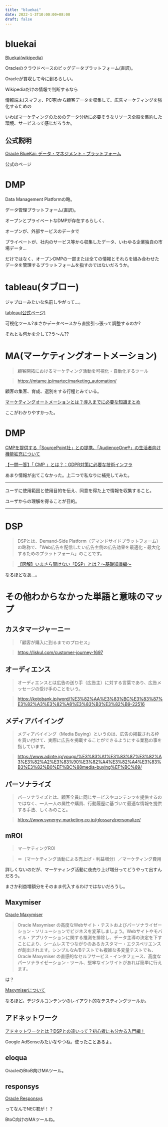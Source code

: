 ```yaml
---
title: "bluekai"
date: 2022-1-3T10:00:00+08:00
draft: false
---
```

# bluekai



[Bluekai(wikipedia)](https://en.wikipedia.org/wiki/BlueKai)



Oracleのクラウドベースのビッグデータプラットフォーム(直訳)。



Oracleが買収して今に到るらしい。



Wikipediaだけの情報で判断するなら



情報端末(スマフォ、PC等)から顧客データを収集して、広告マーケティングを強化するための



いわばマーケティングのためのデータ分析に必要そうなリソース全般を集約した環境、サービスって感じだろうか。



## 公式説明



[Oracle BlueKai: データ・マネジメント・プラットフォーム](https://www.oracle.com/jp/marketingcloud/products/data-management-platform/)



公式のページ



# DMP



Data Management Platformの略。



データ管理プラットフォーム(直訳)。



オープンとプライベートなDMPが存在するらしく、



オープンが、外部サービスのデータで



プライベートが、社内のサービス等から収集したデータ、いわゆる企業独自の市場データ...



だけではなく、オープンDMPの一部または全ての情報とそれらを組み合わせたデータを管理するプラットフォームを指すのではないだろうか。



# tableau(タブロー)



ジャブローみたいな名前しやがって...。



[tableau(公式ページ)](https://www.tableau.com/ja-jp/products)



可視化ツール?まさかデータベースから直接引っ張って調整するのか?



それとも何かを介して?う〜ん??



# MA(マーケティングオートメーション)



>顧客開拓におけるマーケティング活動を可視化・自動化するツール

>https://mtame.jp/martec/marketing_automation/



顧客の集客、育成、選別をする行程とみている。



[マーケティングオートメーションとは？導入までに必要な知識まとめ](https://mtame.jp/martec/marketing_automation/)



ここがわかりやすかった。



# DMP



[CMPを提供する「SourcePoint社」との提携、「AudienceOne®」の生活者向け機能拡充について](https://solutions.dac.co.jp/blog/initiatives-to-improve-transparency)



[【一問一答】「 CMP 」とは？：GDPR対策に必要な技術インフラ](https://digiday.jp/publishers/gdpr-curious-wtf-cmp/)



あまり情報が出てこなかった。上二つで私なりに補完してみた。



---



ユーザに使用範囲と使用目的を伝え、同意を得た上で情報を収集すること。



ユーザからの理解を得ることが目的。



---



# DSP



>DSPとは、Demand-Side Platform（デマンドサイドプラットフォーム）の略称で、「Web広告を配信したい広告主側の広告効果を最適化・最大化するためのプラットフォーム」のことです。

>[【図解】いまさら聞けない「DSP」とは？～基礎知識編～](https://www.innovation.co.jp/urumo/dsp/)



なるほどなあ...。



# その他わからなかった単語と意味のマップ



## カスタマージャーニー



>「顧客が購入に到るまでのプロセス」

>https://liskul.com/customer-journey-1697



## オーディエンス



>オーディエンスとは広告の送り手（広告主）に対する言葉であり、広告メッセージの受け手のことをいう。

>https://kotobank.jp/word/%E3%82%AA%E3%83%BC%E3%83%87%E3%82%A3%E3%82%A8%E3%83%B3%E3%82%B9-22516



## メディアバイイング



>メディアバイイング（Media Buying）というのは、広告の掲載される枠を買い付けて、実際に広告を掲載することができるようにする業務の事を指しています。

>https://www.adinte.jp/yougo/%E3%83%A1%E3%83%87%E3%82%A3%E3%82%A2%E3%83%90%E3%82%A4%E3%82%A4%E3%83%B3%E3%82%B0%EF%BC%88media-buying%EF%BC%89/



## パーソナライズ



>パーソナライズとは、顧客全員に同じサービスやコンテンツを提供するのではなく、一人一人の属性や購買、行動履歴に基づいて最適な情報を提供する手法、しくみのこと。

>https://www.synergy-marketing.co.jp/glossary/personalize/



## mROI



>マーケティングROI

>＝（マーケティング活動による売上げ・利益増分）／マーケティング費用



詳しくないのだが、マーケティング活動に夜売り上げ増分ってどうやって出すんだろう。



まさか利益増額分をそのまま代入するわけではないだろうし。



## Maxymiser



[Oracle Maxymiser](https://www.oracle.com/jp/marketingcloud/products/testing-and-optimization/)



>Oracle Maxymiser の高度なWebサイト・テストおよびパーソナライゼーション・ソリューションでビジネスを変革しましょう。Webサイトやモバイル・アプリケーションに関する推測を排除し、データ主導の決定を下すことにより、シームレスでつながりのあるカスタマー・エクスペリエンスが創出されます。シンプルなA/Bテストでも複雑な多変量テストでも、Oracle Maxymiser の直感的なセルフサービス・インタフェース、高度なパーソナライゼーション・ツール、堅牢なインサイトがあれば簡単に行えます。



は？



[Maxymiserについて](https://www.verticurl.co.jp/blog/maxymiser%E3%81%AB%E3%81%A4%E3%81%84%E3%81%A6/)



なるほど。デジタルコンテンツのレイアウト的なテスティングツールか。



## アドネットワーク



[アドネットワークとは？DSPとの違いって？初心者にも分かる入門編！](https://satori.marketing/marketing-blog/what-is-marketing/ad-network/)



Google AdSenseみたいなやつね。使ったことあるよ。



## eloqua



OracleのBtoB向けMAツール。



## responsys



[Oracle Responsys](https://jpn.nec.com/soft/oracle/intro-cs_responsys.html)



ってなんでNEC君が！？



BtoC向けのMAツールね。

